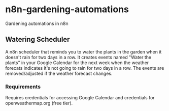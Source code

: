 # n8n-gardening-automations
Gardening automations in n8n

## Watering Scheduler

A n8n scheduler that reminds you to water the plants in the garden when it doesn't rain for two days in a row.
It creates events named "Water the plants" in your Google Calendar for the next week when the weather forecats indicates it's not going to rain for two days in a row. The events are removed/adjusted if the weather forecast changes. 

### Requirements

Requires credentials for accessing Google Calendar and credentials for openweathermap.org (free tier). 
